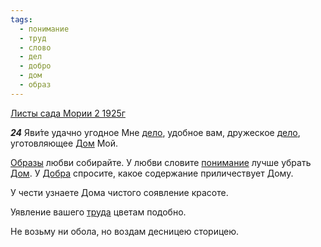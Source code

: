 ```yaml
---
tags:
  - понимание
  - труд
  - слово
  - дел
  - добро
  - дом
  - образ
---
```


[Листы сада Мории 2 1925г](https://127.0.0.1:4002/agni/1925)

___24___
Яви́те удачно угодное Мне [дело](../../../tags/#дел), удобное вам, дружеское [дело](../../../tags/#дел), уготовляющее [Дом](../../../tags/#дом) Мой.   

[Образы](../../../tags/#образ) любви собирайте. У любви словите [понимание](../../../tags/#понимание) лучше убрать [Дом](../../../tags/#дом). У [Добра](../../../tags/#добро) спросите, какое содержание приличествует Дому.   

У чести узнаете Дома чистого соявление красоте.   

Уявление вашего [труда](../../../tags/#труд) цветам подобно.   

Не возьму ни обола, но воздам десницею сторицею.   


